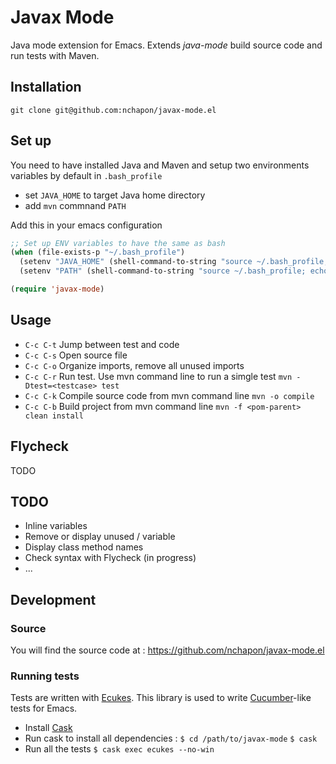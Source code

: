 # Javax Mode #
Java mode extension for Emacs.
Extends _java-mode_ build source code and run tests with Maven.

## Installation ##

`git clone git@github.com:nchapon/javax-mode.el `

## Set up ##

You need to have installed Java and Maven and setup two environments variables by default in `.bash_profile`
* set `JAVA_HOME` to target Java home directory
* add `mvn` commnand  `PATH`

Add this in your emacs configuration
```cl
;; Set up ENV variables to have the same as bash
(when (file-exists-p "~/.bash_profile")
  (setenv "JAVA_HOME" (shell-command-to-string "source ~/.bash_profile; echo -n $JAVA_HOME"))
  (setenv "PATH" (shell-command-to-string "source ~/.bash_profile; echo -n $PATH")))

(require 'javax-mode)
```

## Usage ##
+ `C-c C-t` Jump between test and code
+ `C-c C-s` Open source file
+ `C-c C-o` Organize imports, remove all unused imports
+ `C-c C-r` Run test.
Use mvn command line to run a simgle test `mvn -Dtest=<testcase> test`
+ `C-c C-k` Compile source code from mvn command line `mvn -o compile`
+ `C-c C-b` Build project from mvn command line `mvn -f <pom-parent> clean install`

## Flycheck

TODO

## TODO ##
+ Inline variables
+ Remove or display unused / variable
+ Display class method names
+ Check syntax with Flycheck (in progress)
+ ...

## Development ##

### Source ###

You will find the source code at :
    https://github.com/nchapon/javax-mode.el


### Running tests ###

Tests are written with [Ecukes](https://github.com/ecukes/ecukes).
This library is used to write [Cucumber](http://cukes.info/)-like tests for Emacs.

+ Install [Cask](https://github.com/cask/cask)
+ Run cask to install all dependencies :
    `$ cd /path/to/javax-mode`
    `$ cask`
+ Run all the tests
    `$ cask exec ecukes --no-win`
